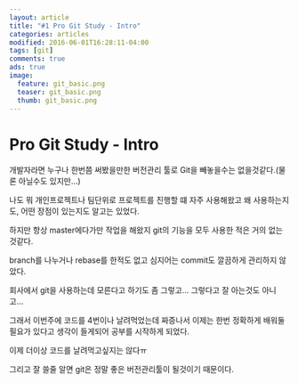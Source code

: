 ```yaml
---
layout: article
title: "#1 Pro Git Study - Intro"
categories: articles
modified: 2016-06-01T16:28:11-04:00
tags: [git]
comments: true
ads: true
image:
  feature: git_basic.png
  teaser: git_basic.png
  thumb: git_basic.png
---
```


# Pro Git Study - Intro

개발자라면 누구나 한번쯤 써봤을만한 버전관리 툴로 Git을 빼놓을수는 없을것같다.(물론 아닐수도 있지만...)

나도 뭐 개인프로젝트나 팀단위로 프로젝트를 진행할 떄 자주 사용해왔고 왜 사용하는지도, 어떤 장점이 있는지도 알고는 있었다.

하지만 항상 master에다가만 작업을 해왔지 git의 기능을 모두 사용한 적은 거의 없는것같다.

branch를 나누거나 rebase를 한적도 없고 심지어는 commit도 깔끔하게 관리하지 않았다.

회사에서 git을 사용하는데 모른다고 하기도 좀 그렇고... 그렇다고 잘 아는것도 아니고...

그래서 이번주에 코드를 4번이나 날려먹었는데 짜증나서 이제는 한번 정확하게 배워둘 필요가 있다고 생각이 들게되어 공부를 시작하게 되었다.

이제 더이상 코드를 날려먹고싶지는 않다ㅠ 

그리고 잘 쓸줄 알면 git은 정말 좋은 버전관리툴이 될것이기 때문이다.
